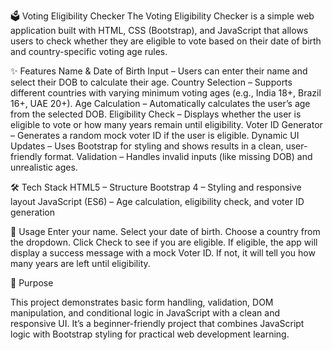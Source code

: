 🗳 Voting Eligibility Checker
The Voting Eligibility Checker is a simple web application built with HTML, CSS (Bootstrap), and
JavaScript that allows users to check whether they are eligible to vote based on their date of birth and country-specific voting age rules.

✨ Features
Name & Date of Birth Input – Users can enter their name and select their DOB to calculate their age.
Country Selection – Supports different countries with varying minimum voting ages (e.g., India 18+, Brazil 16+, UAE 20+).
Age Calculation – Automatically calculates the user’s age from the selected DOB.
Eligibility Check – Displays whether the user is eligible to vote or how many years remain until eligibility.
Voter ID Generator – Generates a random mock voter ID if the user is eligible.
Dynamic UI Updates – Uses Bootstrap for styling and shows results in a clean, user-friendly format.
Validation – Handles invalid inputs (like missing DOB) and unrealistic ages.

🛠 Tech Stack
HTML5 – Structure
Bootstrap 4 – Styling and responsive layout
JavaScript (ES6) – Age calculation, eligibility check, and voter ID generation

📌 Usage
Enter your name.
Select your date of birth.
Choose a country from the dropdown.
Click Check to see if you are eligible.
If eligible, the app will display a success message with a mock Voter ID. If not, it will tell you how many years are left until eligibility.

🎯 Purpose

This project demonstrates basic form handling, validation, DOM manipulation, and conditional logic in JavaScript with a clean and responsive UI. It’s a beginner-friendly project that combines JavaScript logic with Bootstrap styling for practical web development learning.
